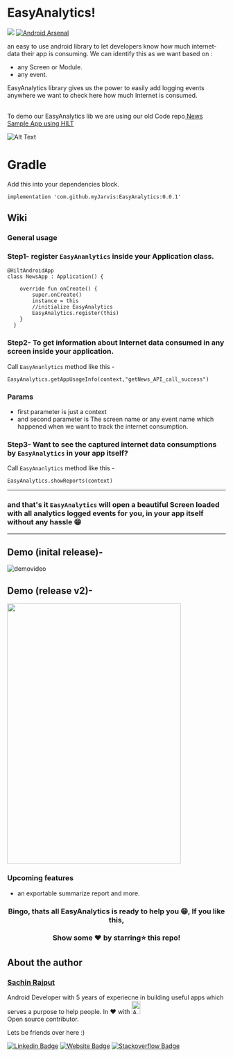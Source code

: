 # EasyAnalytics!
[![](https://jitpack.io/v/myJarvis/EasyAnalytics.svg)](https://jitpack.io/#myJarvis/EasyAnalytics)
[![Android Arsenal]( https://img.shields.io/badge/Android%20Arsenal-EasyAnalytics-green.svg?style=flat )]( https://android-arsenal.com/details/1/8245 )


an easy to use android library to let developers know how much internet-data their app is consuming. We can identify this as we want based on :
-  any Screen or Module.
-  any event.

EasyAnalytics library gives us the power to easily add logging events anywhere we want to check here how much Internet is consumed.

<br/>
To demo our EasyAnalytics lib we are using our old Code repo<a href="https://github.com/myJarvis/DaggerHiltApp"> News Sample App using HILT</a>

![Alt Text](https://github.com/myJarvis/EasyAnalytics/blob/master/images/analytics.gif)


# Gradle
Add this into your dependencies block.

```
implementation 'com.github.myJarvis:EasyAnalytics:0.0.1'
```

## Wiki
### General usage

### Step1- register ```EasyAnanlytics``` inside your Application class.
```
@HiltAndroidApp
class NewsApp : Application() {

    override fun onCreate() {
        super.onCreate()
        instance = this
        //initialize EasyAnalytics
        EasyAnalytics.register(this)
    }
  }
```

### Step2- To get information about Internet data consumed in any screen inside your application.

Call ```EasyAnanlytics``` method like this -
```
EasyAnalytics.getAppUsageInfo(context,"getNews_API_call_success")
```

### Params
- first parameter is just a context
- and second parameter is The screen name or any event name which happened when we want to track the internet consumption.

### Step3- Want to see the captured internet data consumptions by ```EasyAnalytics``` in your app itself?

Call ```EasyAnanlytics``` method like this -
```
EasyAnalytics.showReports(context)
```
----------------------------------------------------------------------------------------------------------------------------------------------------------------
### and that's it ```EasyAnalytics``` will open a beautiful Screen loaded with all analytics logged events for you, in your app itself without any hassle 😁 
----------------------------------------------------------------------------------------------------------------------------------------------------------------


## Demo (inital release)-
![demovideo](https://github.com/myJarvis/EasyAnalytics/blob/master/images/demo.gif)
## Demo (release v2)-
<img src="https://github.com/myJarvis/EasyAnalytics/blob/master/images/v2release.gif" width="400" height="600" />

### Upcoming features
 - an exportable summarize report and more.
 
 
<div align="center">

### Bingo, thats all EasyAnalytics is ready to help you 😁, If you like this,</br></br>Show some ❤️ by starring⭐ this repo!

</div>

## About the author
### <a href="https://iamsachinrajput.medium.com/"> Sachin Rajput</a>
  Android Developer with 5 years of experiecne in building useful apps which serves a purpose to help people.
  In :heart: with <img src="https://github.com/myJarvis/EasyAnalytics/blob/master/images/android.png" alt="Android" width=20  height=30> </br> Open source contributor.
  
  Lets be friends over here :) 
  
[![Linkedin Badge](https://img.shields.io/badge/-LinkedIn-0e76a8?style=flat-square&logo=Linkedin&logoColor=white)](https://www.linkedin.com/in/sachin-rajput-998b48105/)
[![Website Badge](https://img.shields.io/badge/Medium-3b5998?style=flat-square&logo=google-chrome&logoColor=white)](https://iamsachinrajput.medium.com/)
[![Stackoverflow Badge](https://img.shields.io/badge/-Stackoverflow-FFA500?style=flat-square&logo=Stackoverflow&logoColor=orange)](https://stackoverflow.com/users/7193506/sachin)
